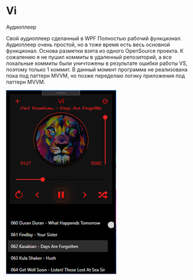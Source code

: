 # Vi
Аудиоплеер

Свой аудиоплеер сделанный в WPF
Полностью рабочий функционал.
Аудиоплеер очень простой, но в тоже время есть весь основной функционал.
Основа разметки взята из одного OpenSource проекта.
К сожалению я не пушил коммиты в удаленный репозиторий, а все локальные коммиты были уничтожены в результате ошибки работы VS, поэтому только 1 коммит.
В данный момент программа не реализована пока под паттерн MVVM, но позже переделаю логику приложения под паттерн MVVM.



![alt text](ViRelease.png "Картинка из Visual Studio")
